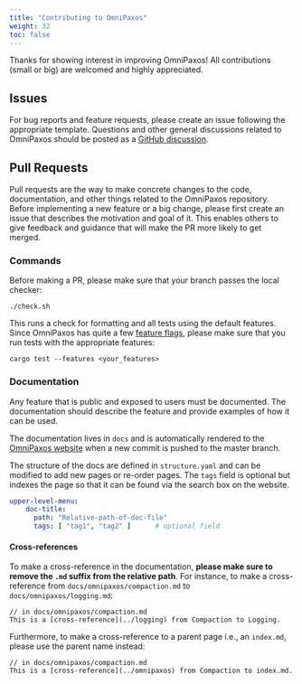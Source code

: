 ```yaml
---
title: "Contributing to OmniPaxos"
weight: 32
toc: false
---
```

Thanks for showing interest in improving OmniPaxos! All contributions (small or big) are welcomed and highly appreciated.

## Issues
For bug reports and feature requests, please create an issue following the appropriate template. Questions and other general discussions related to OmniPaxos should be posted as a [GitHub discussion](https://github.com/haraldng/omnipaxos/discussions).

## Pull Requests
Pull requests are the way to make concrete changes to the code, documentation, and other things related to the OmniPaxos repository. Before implementing a new feature or a big change, please first create an issue that describes the motivation and goal of it. This enables others to give feedback and guidance that will make the PR more likely to get merged.

### Commands
Before making a PR, please make sure that your branch passes the local checker:

```console
./check.sh
```

This runs a check for formatting and all tests using the default features. Since OmniPaxos has quite a few [feature flags](../docs/omnipaxos/features), please make sure that you run tests with the appropriate features:

```
cargo test --features <your_features>
```

### Documentation
Any feature that is public and exposed to users must be documented. The documentation should describe the feature and provide examples of how it can be used.

The documentation lives in `docs` and is automatically rendered to the [OmniPaxos website](https://omnipaxos.com/docs/) when a new commit is pushed to the master branch.

The structure of the docs are defined in `structure.yaml` and can be modified to add new pages or re-order pages. The `tags` field is optional but indexes the page so that it can be found via the search box on the website.

```yaml
upper-level-menu:
    doc-title:
      path: "Relative-path-of-doc-file"
      tags: [ "tag1", "tag2" ]	    # optional field
```

#### Cross-references
To make a cross-reference in the documentation, **please make sure to remove the ``.md`` suffix from the relative path**. For instance, to make a cross-reference from `docs/omnipaxos/compaction.md` to `docs/omnipaxos/logging.md`:

```
// in docs/omnipaxos/compaction.md
This is a [cross-reference](../logging) from Compaction to Logging.
```

Furthermore, to make a cross-reference to a parent page i.e., an ``index.md``, please use the parent name instead:
```
// in docs/omnipaxos/compaction.md
This is a [cross-reference](../omnipaxos) from Compaction to index.md.
```

